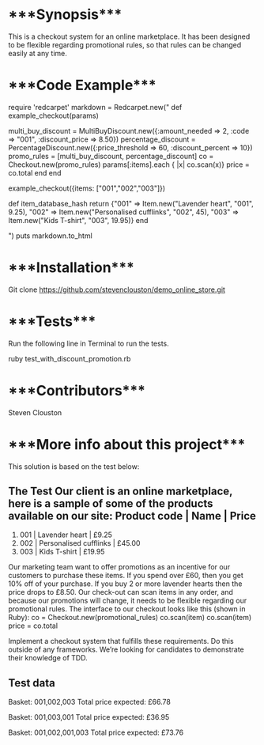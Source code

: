 
<H1>***Synopsis***</H1>

This is a checkout system for an online marketplace. It has been designed to be flexible regarding promotional rules, so that rules can be changed easily at any time.


<H1>***Code Example***</H1>

require 'redcarpet'
markdown = Redcarpet.new("
def example_checkout(params)

  multi_buy_discount = MultiBuyDiscount.new({:amount_needed => 2, :code => "001", :discount_price => 8.50})
  percentage_discount = PercentageDiscount.new({:price_threshold => 60, :discount_percent => 10})
  promo_rules = [multi_buy_discount, percentage_discount]
  co = Checkout.new(promo_rules)
  params[:items].each { |x| co.scan(x)}
  price = co.total
  end
end

example_checkout({items: ["001","002","003"]})


def item_database_hash
  return {"001" => Item.new("Lavender heart", "001", 9.25), "002" => Item.new("Personalised cufflinks", "002", 45), "003" => Item.new("Kids T-shirt", "003", 19.95)}
end

")
puts markdown.to_html

<H1>***Installation***</H1>

Git clone https://github.com/stevenclouston/demo_online_store.git

<H1>***Tests***</H1>

Run the following line in Terminal to run the tests.

ruby test_with_discount_promotion.rb

<H1>***Contributors***</H1>

Steven Clouston

<H1>***More info about this project***</H1>
This solution is based on the test below:

The Test
Our client is an online marketplace, here is a sample of some of the products available on our site:
Product code  | Name                   | Price
----------------------------------------------------------
1. 001           | Lavender heart         | £9.25
2. 002           | Personalised cufflinks | £45.00
3. 003           | Kids T-shirt           | £19.95


Our marketing team want to offer promotions as an incentive for our customers to purchase these items.
If you spend over £60, then you get 10% off of your purchase. If you buy 2 or more lavender hearts then the price drops to £8.50.
Our check-out can scan items in any order, and because our promotions will change, it needs to be flexible regarding our promotional rules.
The interface to our checkout looks like this (shown in Ruby):
co = Checkout.new(promotional_rules)
co.scan(item)
co.scan(item)
price = co.total


Implement a checkout system that fulfills these requirements. Do this outside of any frameworks. We’re looking for candidates to demonstrate their knowledge of TDD.

Test data
---------
Basket: 001,002,003
Total price expected: £66.78

Basket: 001,003,001
Total price expected: £36.95

Basket: 001,002,001,003
Total price expected: £73.76
